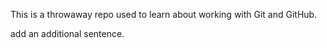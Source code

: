 This is a throwaway repo used to learn about working with Git and GitHub.

add an additional sentence. 
